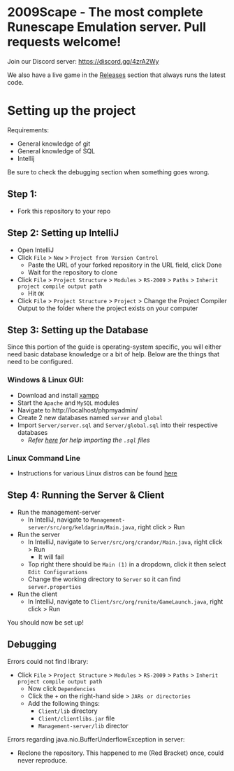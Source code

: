 # 2009Scape - The most complete Runescape Emulation server. Pull requests welcome!

Join our Discord server: https://discord.gg/4zrA2Wy

We also have a live game in the [Releases](https://github.com/dginovker/RS-2009/releases) section that always runs the latest code.

# Setting up the project
Requirements:
- General knowledge of git
- General knowledge of SQL
- Intellij

Be sure to check the debugging section when something goes wrong.

## Step 1:
- Fork this repository to your repo

## Step 2: Setting up IntelliJ
- Open IntelliJ
- Click `File` > `New` > `Project from Version Control`
  - Paste the URL of your forked repository in the URL field, click Done
  - Wait for the repository to clone
- Click `File` > `Project Structure` > `Modules` > `RS-2009` > `Paths` > `Inherit project compile output path`
  - Hit `OK`
- Click `File` > `Project Structure` > `Project` > Change the Project Compiler Output to the folder where the project exists on your computer
  
## Step 3: Setting up the Database
Since this portion of the guide is operating-system specific, you will either need basic database knowledge or a bit of help. Below are the things that need to be configured.

### Windows & Linux GUI:
- Download and install [xampp](https://www.apachefriends.org/download.html)
- Start the `Apache` and `MySQL` modules
- Navigate to http://localhost/phpmyadmin/
- Create 2 new databases named `server` and `global`
- Import `Server/server.sql` and `Server/global.sql` into their respective databases
  - _Refer [here](https://www.thecodedeveloper.com/import-large-sql-files-xampp/) for help importing the `.sql` files_

### Linux Command Line
- Instructions for various Linux distros can be found [here](https://github.com/dginovker/RS-2009/tree/master/CompiledServer/Guides)


## Step 4: Running the Server & Client
- Run the management-server
  - In IntelliJ, navigate to `Management-server/src/org/keldagrim/Main.java`, right click > Run
- Run the server
  - In IntelliJ, navigate to `Server/src/org/crandor/Main.java`, right click > Run
    - It will fail
  - Top right there should be `Main (1)` in a dropdown, click it then select `Edit Configurations`
  - Change the working directory to `Server` so it can find `server.properties`
- Run the client
  - In IntelliJ, navigate to `Client/src/org/runite/GameLaunch.java`, right click > Run
  
You should now be set up!

## Debugging

Errors could not find library:
- Click `File` > `Project Structure` > `Modules` > `RS-2009` > `Paths` > `Inherit project compile output path`
  - Now click `Dependencies`
  - Click the `+` on the right-hand side > `JARs or directories`
  - Add the following things:
    - `Client/lib` directory
    - `Client/clientlibs.jar` file
    - `Management-server/lib` director 

Errors regarding java.nio.BufferUnderflowException in server:
- Reclone the repository. This happened to me (Red Bracket) once, could never reproduce.
